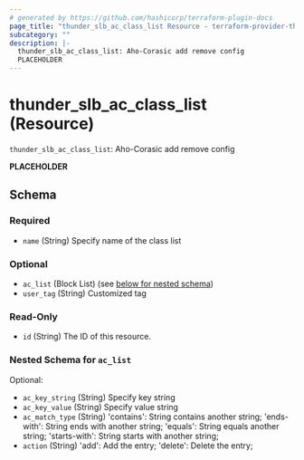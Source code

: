```yaml
---
# generated by https://github.com/hashicorp/terraform-plugin-docs
page_title: "thunder_slb_ac_class_list Resource - terraform-provider-thunder"
subcategory: ""
description: |-
  thunder_slb_ac_class_list: Aho-Corasic add remove config
  PLACEHOLDER
---
```


# thunder_slb_ac_class_list (Resource)

`thunder_slb_ac_class_list`: Aho-Corasic add remove config

__PLACEHOLDER__



<!-- schema generated by tfplugindocs -->
## Schema

### Required

- `name` (String) Specify name of the class list

### Optional

- `ac_list` (Block List) (see [below for nested schema](#nestedblock--ac_list))
- `user_tag` (String) Customized tag

### Read-Only

- `id` (String) The ID of this resource.

<a id="nestedblock--ac_list"></a>
### Nested Schema for `ac_list`

Optional:

- `ac_key_string` (String) Specify key string
- `ac_key_value` (String) Specify value string
- `ac_match_type` (String) 'contains': String contains another string; 'ends-with': String ends with another string; 'equals': String equals another string; 'starts-with': String starts with another string;
- `action` (String) 'add': Add the entry; 'delete': Delete the entry;


